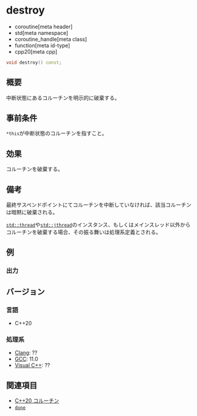# destroy
* coroutine[meta header]
* std[meta namespace]
* coroutine_handle[meta class]
* function[meta id-type]
* cpp20[meta cpp]

```cpp
void destroy() const;
```

## 概要
中断状態にあるコルーチンを明示的に破棄する。


## 事前条件
`*this`が中断状態のコルーチンを指すこと。


## 効果
コルーチンを破棄する。


## 備考
最終サスペンドポイントにてコルーチンを中断していなければ、該当コルーチンは暗黙に破棄される。

[`std::thread`](/refernce/thread/thread.md)や[`std::jthread`](/refernce/thread/jthread.md)のインスタンス、もしくはメインスレッド以外からコルーチンを破棄する場合、その振る舞いは処理系定義とされる。


## 例
### 出力

## バージョン
### 言語
- C++20

### 処理系
- [Clang](/implementation.md#clang): ??
- [GCC](/implementation.md#gcc): 11.0
- [Visual C++](/implementation.md#visual_cpp): ??


## 関連項目
- [C++20 コルーチン](/lang/cpp20/coroutines.md)
- [`done`](done.md)
